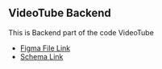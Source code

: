 ## VideoTube Backend

This is Backend part of the code VideoTube
- [Figma File Link](https://www.figma.com/file/shmxWL5FKRO5GNOPPopBg6/PLAY?type=design&node-id=0-1&mode=design&t=EqUReBBG64hMda9B-0)
- [Schema Link]()